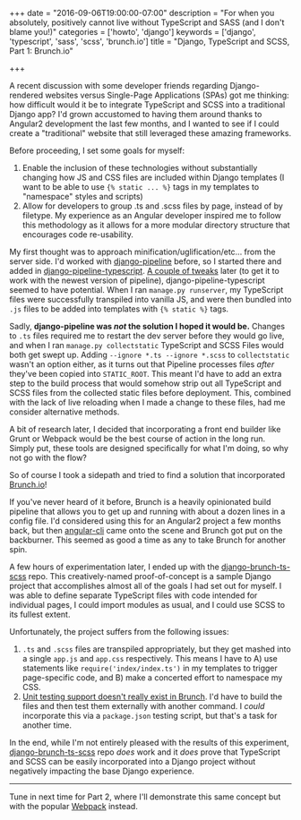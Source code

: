 +++
date = "2016-09-06T19:00:00-07:00"
description = "For when you absolutely, positively cannot live without TypeScript and SASS (and I don't blame you!)"
categories = ['howto', 'django']
keywords = ['django', 'typescript', 'sass', 'scss', 'brunch.io']
title = "Django, TypeScript and SCSS, Part 1: Brunch.io"

+++

A recent discussion with some developer friends regarding Django-rendered websites versus Single-Page Applications (SPAs) got me thinking: how difficult would it be to integrate TypeScript and SCSS into a traditional Django app? I'd grown accustomed to having them around thanks to Angular2 development the last few months, and I wanted to see if I could create a "traditional" website that still leveraged these amazing frameworks.

Before proceeding, I set some goals for myself:

1. Enable the inclusion of these technologies without substantially changing how JS and CSS files are included within Django templates (I want to be able to use `{% static ... %}` tags in my templates to "namespace" styles and scripts)
2. Allow for developers to group .ts and .scss files by page, instead of by filetype. My experience as an Angular developer inspired me to follow this methodology as it allows for a more modular directory structure that encourages code re-usability.

My first thought was to approach minification/uglification/etc... from the server side. I'd worked with [django-pipeline](https://github.com/jazzband/django-pipeline) before, so I started there and added in [django-pipeline-typescript](https://github.com/Bogh/django-pipeline-typescript). [A couple of tweaks](https://github.com/Bogh/django-pipeline-typescript/pull/1) later (to get it to work with the newest version of pipeline), django-pipeline-typescript seemed to have potential. When I ran `manage.py runserver`, my TypeScript files were successfully transpiled into vanilla JS, and were then bundled into `.js` files to be added into templates with `{% static %}` tags.

Sadly, **django-pipeline was _not_ the solution I hoped it would be.** Changes to `.ts` files required me to restart the dev server before they would go live, and when I ran `manage.py collectstatic` TypeScript and SCSS Files would both get swept up. Adding `--ignore *.ts --ignore *.scss` to `collectstatic` wasn't an option either, as it turns out that Pipeline processes files _after_ they've been copied into `STATIC_ROOT`. This meant I'd have to add an extra step to the build process that would somehow strip out all TypeScript and SCSS files from the collected static files before deployment. This, combined with the lack of live reloading when I made a change to these files, had me consider alternative methods.

A bit of research later, I decided that incorporating a front end builder like Grunt or Webpack would be the best course of action in the long run. Simply put, these tools are designed specifically for what I'm doing, so why not go with the flow?

So of course I took a sidepath and tried to find a solution that incorporated [Brunch.io](http://brunch.io/)!

If you've never heard of it before, Brunch is a heavily opinionated build pipeline that allows you to get up and running with about a dozen lines in a config file. I'd considered using this for an Angular2 project a few months back, but then [angular-cli](https://github.com/angular/angular-cli) came onto the scene and Brunch got put on the backburner. This seemed as good a time as any to take Brunch for another spin.

A few hours of experimentation later, I ended up with the [django-brunch-ts-scss](https://github.com/MasterKale/django-brunch-ts-scss) repo. This creatively-named proof-of-concept is a sample Django project that accomplishes almost all of the goals I had set out for myself. I was able to define separate TypeScript files with code intended for individual pages, I could import modules as usual, and I could use SCSS to its fullest extent.

Unfortunately, the project suffers from the following issues:

1. `.ts` and `.scss` files are transpiled appropriately, but they get mashed into a single `app.js` and `app.css` respectively. This means I have to A) use statements like `require('index/index.ts')` in my templates to trigger page-specific code, and B) make a concerted effort to namespace my CSS.
2. [Unit testing support doesn't really exist in Brunch](http://brunch.io/docs/testing). I'd have to build the files and then test them externally with another command. I _could_ incorporate this via a `package.json` testing script, but that's a task for another time.

In the end, while I'm not entirely pleased with the results of this experiment, [django-brunch-ts-scss](https://github.com/MasterKale/django-brunch-ts-scss) repo _does_ work and it _does_ prove that TypeScript and SCSS can be easily incorporated into a Django project without negatively impacting the base Django experience.

---

Tune in next time for Part 2, where I'll demonstrate this same concept but with the popular [Webpack](https://webpack.github.io/) instead.